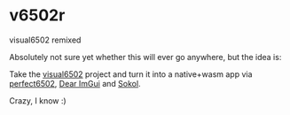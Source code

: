 # v6502r
visual6502 remixed

Absolutely not sure yet whether this will ever go anywhere, but the idea is:

Take the [visual6502](https://github.com/trebonian/visual6502) project and turn it into a native+wasm app via
[perfect6502](https://github.com/mist64/perfect6502),
[Dear ImGui](https://github.com/mist64/perfect6502)
and [Sokol](https://github.com/floooh/sokol).

Crazy, I know :)

